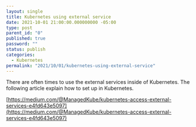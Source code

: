 ```yaml
---
layout: single
title: Kubernetes using external service
date: 2021-10-01 21:00:00.000000000 -05:00
type: post
parent_id: "0"
published: true
password: ""
status: publish
categories:
  - Kubernetes
permalink: "2021/10/01/kubernetes-using-external-service"
---
```


There are often times to use the external services inside of Kubernetes. The following article explain how to set up in Kubernetes.

[https://medium.com/@ManagedKube/kubernetes-access-external-services-e4fd643e5097](https://medium.com/@ManagedKube/kubernetes-access-external-services-e4fd643e5097)
